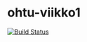 # ohtu-viikko1
[![Build Status](https://travis-ci.org/Ukonhattu/ohtu-viikko1.svg?branch=master)](https://travis-ci.org/Ukonhattu/ohtu-viikko1)
